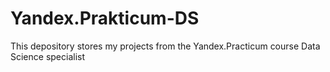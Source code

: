 # Yandex.Prakticum-DS
This depository stores my projects from the Yandex.Practicum course Data Science specialist
